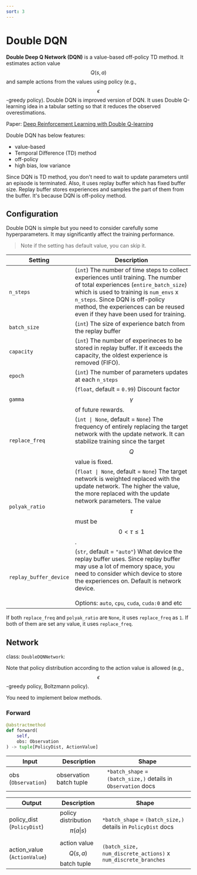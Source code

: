 ```yaml
---
sort: 3
---
```


# Double DQN

**Double Deep Q Network (DQN)** is a value-based off-policy TD method. It estimates action value $$Q(s,a)$$ and sample actions from the values using policy (e.g., $$\epsilon$$-greedy policy). Double DQN is improved version of DQN. It uses Double Q-learning idea in a tabular setting so that it reduces the observed overestimations. 

Paper: [Deep Reinforcement Learning with Double Q-learning](https://arxiv.org/abs/1509.06461)

Double DQN has below features:

* value-based
* Temporal Difference (TD) method
* off-policy
* high bias, low variance

Since DQN is TD method, you don't need to wait to update parameters until an episode is terminated. Also, it uses replay buffer which has fixed buffer size. Replay buffer stores experiences and samples the part of them from the buffer. It's because DQN is off-policy method.

## Configuration

Double DQN is simple but you need to consider carefully some hyperparameters. It may significantly affect the training performance.

> Note if the setting has default value, you can skip it.

|Setting|Description|
|---|---|
|`n_steps`|(`int`) The number of time steps to collect experiences until training. The number of total experiences (`entire_batch_size`) which is used to training is `num_envs` x `n_steps`. Since DQN is off-policy method, the experiences can be reused even if they have been used for training.|
|`batch_size`|(`int`) The size of experience batch from the replay buffer|
|`capacity`|(`int`) The number of experineces to be stored in replay buffer. If it exceeds the capacity, the oldest experience is removed (FIFO).|
|`epoch`|(`int`) The number of parameters updates at each `n_steps`|
|`gamma`|(`float`, default = `0.99`) Discount factor $$\gamma$$ of future rewards.|
|`replace_freq`|(`int \| None`, default = `None`) The frequency of entirely replacing the target network with the update network. It can stabilize training since the target $$Q$$ value is fixed. |
|`polyak_ratio`|(`float \| None`, default = `None`) The target network is weighted replaced with the update network. The higher the value, the more replaced with the update network parameters. The value $$\tau$$ must be $$0 < \tau \leq 1$$.|
|`replay_buffer_device`|(`str`, default = `"auto"`) What device the replay buffer uses. Since replay buffer may use a lot of memory space, you need to consider which device to store the experiences on. Default is network device. <br><br> Options: `auto`, `cpu`, `cuda`, `cuda:0` and etc|

If both `replace_freq` and `polyak_ratio` are `None`, it uses `replace_freq` as `1`. If both of them are set any value, it uses `replace_freq`.

## Network

class: `DoubleDQNNetwork`:

Note that policy distribution according to the action value is allowed (e.g., $$\epsilon$$-greedy policy, Boltzmann policy).

You need to implement below methods.

### Forward

```python
@abstractmethod
def forward(
    self, 
    obs: Observation
) -> tuple[PolicyDist, ActionValue]
```

|Input|Description|Shape|
|---|---|---|
|obs (`Observation`)|observation batch tuple|`*batch_shape` = `(batch_size,)` details in `Observation` docs|

|Output|Description|Shape|
|---|---|---|
|policy_dist (`PolicyDist`)|policy distribution $$\pi(a \vert s)$$|`*batch_shape` = `(batch_size,)` details in `PolicyDist` docs|
|action_value (`ActionValue`)|action value $$Q(s,a)$$ batch tuple|`(batch_size, num_discrete_actions)` x `num_discrete_branches`|